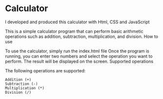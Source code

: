 # Calculator
I developed and produced this calculator with Html, CSS and JavaScript

This is a simple calculator program that can perform basic arithmetic operations such as addition, subtraction, multiplication, and division.
How to use

To use the calculator, simply run the index.html file Once the program is running, you can enter two numbers and select the operation you want to perform.
The result will be displayed on the screen.
Supported operations

The following operations are supported:

    Addition (+)
    Subtraction (-)
    Multiplication (*)
    Division (/)

